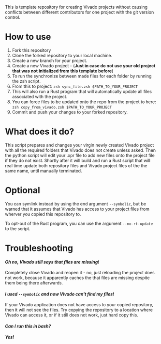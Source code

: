 This is template repository for creating  Vivado projects without causing conflicts between different contributors for one project with the git version control.

# How to use

1. Fork this repository
2. Clone the forked repository to your local machine.
3. Create a new branch for your project.
4. Create a new Vivado project - (**Just in case do not use your old project that was not initialized from this template before**)
5. To run the synchronize between made files for each folder by running the zsh script.
6. From this to project: `zsh sync_file.zsh $PATH_TO_YOUR_PROJECT`
8. This will also run a Rust program that will automatically update all files associated with the project.
7. You can force files to be updated onto the repo from the project to here: `zsh copy_from_vivado.zsh $PATH_TO_YOUR_PROJECT`
6. Commit and push your changes to your forked repository.

# What does it do?

This script prepares and changes your virgin newly created Vivado project with all the required folders that Vivado does not create unless asked. Then the python script will edit your .xpr file to add new files onto the project file if they do not exist. Shortly after it will build and run a Rust script that will real time update both repository files and Vivado project files of the the same name, until manually terminated.

# Optional
You can symlink instead by using the end argument `--symbolic`, but be warned that 
it assumes that Vivado has access to your project files from wherver you copied this repository to.

To opt-out of the Rust program, you can use the argument `--no-rt-update` to the script.

# Troubleshooting

#### *Oh no, Vivado still says that files are missing!*
Completely close Vivado and reopen it - no, just reloading the project does not work, because it
apparently caches the that files are missing despite them being there afterwards.

#### *I used `--symbolic` and now Vivado can't find my files!*
If your Vivado application does not have access to your copied repository, then it will not see the files. Try copying the repository to a location where Vivado can access it, or if it still does not work, just hard copy this.

#### *Can I run this in bash?*

***Yes!***

